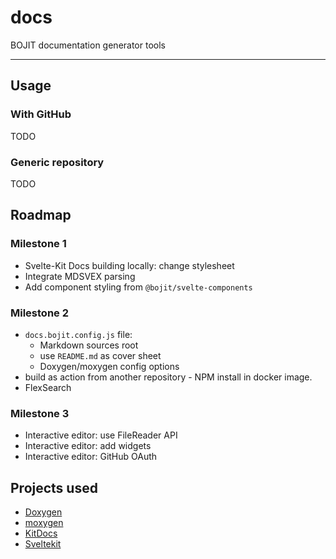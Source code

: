 # docs
BOJIT documentation generator tools

---

## Usage

### With GitHub

TODO

### Generic repository

TODO

## Roadmap

### Milestone 1

- Svelte-Kit Docs building locally: change stylesheet
- Integrate MDSVEX parsing
- Add component styling from `@bojit/svelte-components`

### Milestone 2

- `docs.bojit.config.js` file:
    - Markdown sources root
    - use `README.md` as cover sheet
    - Doxygen/moxygen config options
- build as action from another repository - NPM install in docker image.
- FlexSearch

### Milestone 3

- Interactive editor: use FileReader API
- Interactive editor: add widgets
- Interactive editor: GitHub OAuth

## Projects used

- [Doxygen](https://www.doxygen.nl/)
- [moxygen](https://github.com/sourcey/moxygen)
- [KitDocs](https://github.com/svelteness/kit-docs)
- [Sveltekit](https://kit.svelte.dev)
